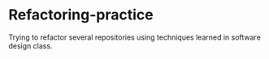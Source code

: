 # Refactoring-practice
Trying to refactor several repositories using techniques learned in software design class.
